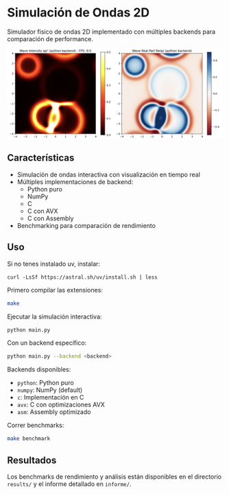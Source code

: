 # Simulación de Ondas 2D

Simulador fisico de ondas 2D implementado con múltiples backends para comparación de performance.

![Simulación](informe/extra/live_visualization.png)

## Características

- Simulación de ondas interactiva con visualización en tiempo real
- Múltiples implementaciones de backend:
  - Python puro
  - NumPy
  - C
  - C con AVX
  - C con Assembly
- Benchmarking para comparación de rendimiento

## Uso
Si no tenes instalado uv, instalar:
```
curl -LsSf https://astral.sh/uv/install.sh | less
```

Primero compilar las extensiones:
```bash
make
```

Ejecutar la simulación interactiva:
```bash
python main.py
```

Con un backend específico:
```bash
python main.py --backend <backend>
```

Backends disponibles:
- `python`: Python puro
- `numpy`: NumPy (default)
- `c`: Implementación en C
- `avx`: C con optimizaciones AVX
- `asm`: Assembly optimizado

Correr benchmarks:
```bash
make benchmark
```

## Resultados

Los benchmarks de rendimiento y análisis están disponibles en el directorio `results/` y el informe detallado en `informe/`.